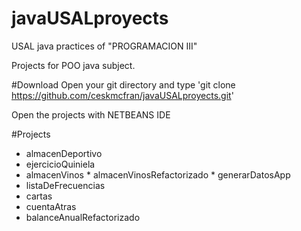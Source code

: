 # javaUSALproyects
USAL java practices of "PROGRAMACION III"

Projects for POO java subject.

#Download
Open your git directory and type 'git clone https://github.com/ceskmcfran/javaUSALproyects.git'

Open the projects with NETBEANS IDE

#Projects
  *  almacenDeportivo
  *  ejercicioQuiniela
  *  almacenVinos
	*  almacenVinosRefactorizado
	*  generarDatosApp
  *  listaDeFrecuencias
  *  cartas
  *  cuentaAtras
  *  balanceAnualRefactorizado
